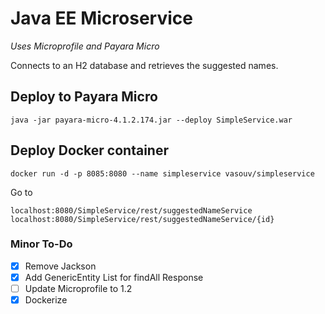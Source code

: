 # Java EE Microservice
_Uses Microprofile and Payara Micro_

Connects to an H2 database and retrieves the suggested names.

## Deploy to Payara Micro

`java -jar payara-micro-4.1.2.174.jar --deploy SimpleService.war`

## Deploy Docker container

`docker run -d -p 8085:8080 --name simpleservice vasouv/simpleservice`

Go to 
```
localhost:8080/SimpleService/rest/suggestedNameService
localhost:8080/SimpleService/rest/suggestedNameService/{id}
```

### Minor To-Do
- [X] Remove Jackson
- [X] Add GenericEntity List for findAll Response
- [ ] Update Microprofile to 1.2
- [X] Dockerize

